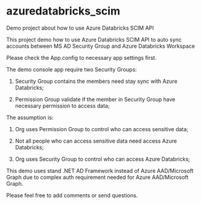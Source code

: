 # azuredatabricks_scim
Demo project about how to use Azure Databricks SCIM API

This project demo how to use Azure Databricks SCIM API to auto sync accounts between MS AD Security Group and Azure Databricks Workspace

Please check the App.config to necessary app settings first.

The demo console app require two Security Groups:

1. Security Group contains the members need stay sync with Azure Databricks;

2. Permission Group validate if the member in Security Group have necessary permission to access data;

The assumption is:

1. Org uses Permission Group to control who can access sensitive data;

2. Not all people who can access sensitive data need access Azure Databricks;

3. Org uses Security Group to control who can access Azure Databricks;

This demo uses stand .NET AD Framework instead of Azure AAD/Microsoft Graph due to complex auth requirement needed for Azure AAD/Microsoft Graph.

Please feel free to add comments or send questions.